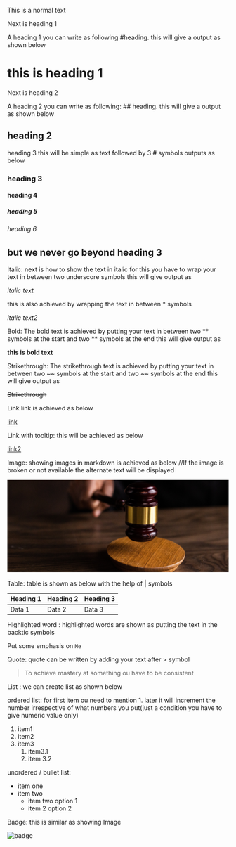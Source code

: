 This is a normal text

Next is heading 1

A heading 1 you can write as following #heading. this will give a output as shown below 
# this is heading 1

Next is heading 2

A heading 2 you can write as following: ## heading. this will give a output as shown below
## heading 2
heading 3 this will be simple as text followed by 3 # symbols outputs as below

### heading 3

#### heading 4 

##### heading 5

###### heading 6

## but we never go beyond heading 3

Italic: next is how to show the text in italic for this you have to wrap your text in between two underscore symbols this will give output as

_italic text_

this is also achieved by wrapping the text in between * symbols

*italic text2*

Bold: The bold text is achieved by putting your text in between two ** symbols at the start and two ** symbols at the end this will give output as 

**this is bold text**

Strikethrough: The strikethrough text is achieved by putting your text in between two ~~ symbols at the start and two ~~ symbols at the end this will give output as 

~~Strikethrough~~

Link link is achieved as below 

[link](https://www.google.com)

Link with tooltip: this will be achieved as below 

[link2](https://www.google.com "Google inclusive")

Image: showing images in markdown is achieved as below //If the image is broken or not available the alternate text will be displayed

![Image Alternative text](../HTML_CSS/Project%203/assets/banner.png)

Table: table is shown as below with the help of | symbols 

|Heading 1|Heading 2|Heading 3|
|---|---|---|
|Data 1|Data 2 |Data 3|

Highlighted word : highlighted words are shown as putting the text in the backtic symbols

Put some emphasis on `Me`

Quote: quote can be written by adding your text after > symbol
>To achieve mastery at something ou have to be consistent

List : we can create list as shown below 

ordered list: for first item ou need to mention 1. later it will increment the number irrespective of what numbers you put(just a condition you have to give numeric value only)

1. item1
4. item2
1. item3
    1. item3.1 
    1. item 3.2

unordered / bullet list:

- item one
- item two
    - item two option 1
    - item 2 option 2

Badge: this is similar as showing Image

![badge](https://img.shields.io/badge/topic-markdown-orange)
